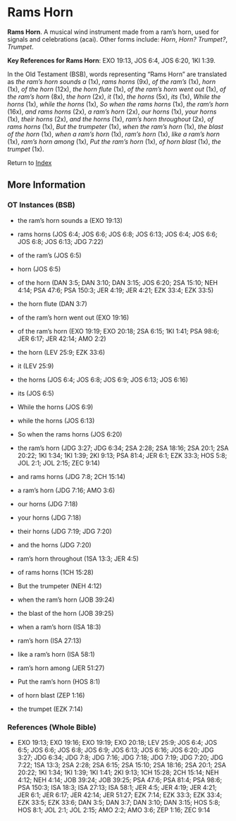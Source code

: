 # Rams Horn
**Rams Horn**. 
A musical wind instrument made from a ram’s horn, used for signals and celebrations (acai). 
Other forms include: 
*Horn*, *Horn? Trumpet?*, *Trumpet*. 


**Key References for Rams Horn**: 
EXO 19:13, JOS 6:4, JOS 6:20, 1KI 1:39. 


In the Old Testament (BSB), words representing “Rams Horn” are translated as 
*the ram’s horn sounds a* (1x), *rams horns* (9x), *of the ram’s* (1x), *horn* (1x), *of the horn* (12x), *the horn flute* (1x), *of the ram’s horn went out* (1x), *of the ram’s horn* (8x), *the horn* (2x), *it* (1x), *the horns* (5x), *its* (1x), *While the horns* (1x), *while the horns* (1x), *So when the rams horns* (1x), *the ram’s horn* (16x), *and rams horns* (2x), *a ram’s horn* (2x), *our horns* (1x), *your horns* (1x), *their horns* (2x), *and the horns* (1x), *ram’s horn throughout* (2x), *of rams horns* (1x), *But the trumpeter* (1x), *when the ram’s horn* (1x), *the blast of the horn* (1x), *when a ram’s horn* (1x), *ram’s horn* (1x), *like a ram’s horn* (1x), *ram’s horn among* (1x), *Put the ram’s horn* (1x), *of horn blast* (1x), *the trumpet* (1x). 




Return to [Index](00-Index.md)

## More Information

### OT Instances (BSB)

* the ram’s horn sounds a (EXO 19:13)

* rams horns (JOS 6:4; JOS 6:6; JOS 6:8; JOS 6:13; JOS 6:4; JOS 6:6; JOS 6:8; JOS 6:13; JDG 7:22)

* of the ram’s (JOS 6:5)

* horn (JOS 6:5)

* of the horn (DAN 3:5; DAN 3:10; DAN 3:15; JOS 6:20; 2SA 15:10; NEH 4:14; PSA 47:6; PSA 150:3; JER 4:19; JER 4:21; EZK 33:4; EZK 33:5)

* the horn flute (DAN 3:7)

* of the ram’s horn went out (EXO 19:16)

* of the ram’s horn (EXO 19:19; EXO 20:18; 2SA 6:15; 1KI 1:41; PSA 98:6; JER 6:17; JER 42:14; AMO 2:2)

* the horn (LEV 25:9; EZK 33:6)

* it (LEV 25:9)

* the horns (JOS 6:4; JOS 6:8; JOS 6:9; JOS 6:13; JOS 6:16)

* its (JOS 6:5)

* While the horns (JOS 6:9)

* while the horns (JOS 6:13)

* So when the rams horns (JOS 6:20)

* the ram’s horn (JDG 3:27; JDG 6:34; 2SA 2:28; 2SA 18:16; 2SA 20:1; 2SA 20:22; 1KI 1:34; 1KI 1:39; 2KI 9:13; PSA 81:4; JER 6:1; EZK 33:3; HOS 5:8; JOL 2:1; JOL 2:15; ZEC 9:14)

* and rams horns (JDG 7:8; 2CH 15:14)

* a ram’s horn (JDG 7:16; AMO 3:6)

* our horns (JDG 7:18)

* your horns (JDG 7:18)

* their horns (JDG 7:19; JDG 7:20)

* and the horns (JDG 7:20)

* ram’s horn throughout (1SA 13:3; JER 4:5)

* of rams horns (1CH 15:28)

* But the trumpeter (NEH 4:12)

* when the ram’s horn (JOB 39:24)

* the blast of the horn (JOB 39:25)

* when a ram’s horn (ISA 18:3)

* ram’s horn (ISA 27:13)

* like a ram’s horn (ISA 58:1)

* ram’s horn among (JER 51:27)

* Put the ram’s horn (HOS 8:1)

* of horn blast (ZEP 1:16)

* the trumpet (EZK 7:14)



### References (Whole Bible)

* EXO 19:13; EXO 19:16; EXO 19:19; EXO 20:18; LEV 25:9; JOS 6:4; JOS 6:5; JOS 6:6; JOS 6:8; JOS 6:9; JOS 6:13; JOS 6:16; JOS 6:20; JDG 3:27; JDG 6:34; JDG 7:8; JDG 7:16; JDG 7:18; JDG 7:19; JDG 7:20; JDG 7:22; 1SA 13:3; 2SA 2:28; 2SA 6:15; 2SA 15:10; 2SA 18:16; 2SA 20:1; 2SA 20:22; 1KI 1:34; 1KI 1:39; 1KI 1:41; 2KI 9:13; 1CH 15:28; 2CH 15:14; NEH 4:12; NEH 4:14; JOB 39:24; JOB 39:25; PSA 47:6; PSA 81:4; PSA 98:6; PSA 150:3; ISA 18:3; ISA 27:13; ISA 58:1; JER 4:5; JER 4:19; JER 4:21; JER 6:1; JER 6:17; JER 42:14; JER 51:27; EZK 7:14; EZK 33:3; EZK 33:4; EZK 33:5; EZK 33:6; DAN 3:5; DAN 3:7; DAN 3:10; DAN 3:15; HOS 5:8; HOS 8:1; JOL 2:1; JOL 2:15; AMO 2:2; AMO 3:6; ZEP 1:16; ZEC 9:14



